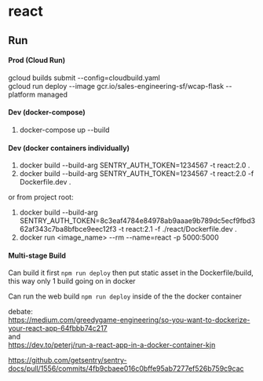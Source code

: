 # react

## Run
#### Prod (Cloud Run)
gcloud builds submit --config=cloudbuild.yaml  
gcloud run deploy --image gcr.io/sales-engineering-sf/wcap-flask --platform managed

#### Dev (docker-compose)
1. docker-compose up --build

#### Dev (docker containers individually)
1. docker build --build-arg SENTRY_AUTH_TOKEN=1234567 -t react:2.0 .
2. docker build --build-arg SENTRY_AUTH_TOKEN=1234567 -t react:2.0 -f Dockerfile.dev .

or from project root:
1. docker build --build-arg SENTRY_AUTH_TOKEN=8c3eaf4784e84978ab9aaae9b789dc5ecf9fbd362af343c7ba8bfbce9eec12f3 -t react:2.1 -f ./react/Dockerfile.dev .
2. docker run <image_name> --rm --name=react -p 5000:5000

#### Multi-stage Build 
Can build it first `npm run deploy` then put static asset in the Dockerfile/build, this way only 1 build going on in docker  

Can run the web build `npm run deploy` inside of the the docker container  

debate:  
https://medium.com/greedygame-engineering/so-you-want-to-dockerize-your-react-app-64fbbb74c217  
and  
https://dev.to/peterj/run-a-react-app-in-a-docker-container-kjn

https://github.com/getsentry/sentry-docs/pull/1556/commits/4fb9cbaee016c0bffe95ab7277ef526b759c9cac
